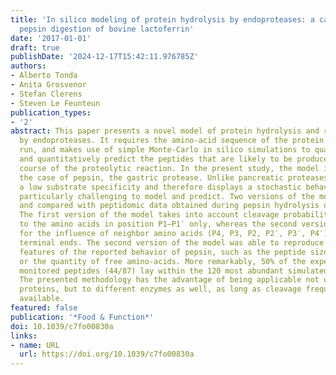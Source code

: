 ```yaml
---
title: 'In silico modeling of protein hydrolysis by endoproteases: a case study on
  pepsin digestion of bovine lactoferrin'
date: '2017-01-01'
draft: true
publishDate: '2024-12-17T15:42:11.976785Z'
authors:
- Alberto Tonda
- Anita Grosvenor
- Stefan Clerens
- Steven Le Feunteun
publication_types:
- '2'
abstract: This paper presents a novel model of protein hydrolysis and release of peptides
  by endoproteases. It requires the amino-acid sequence of the protein substrate to
  run, and makes use of simple Monte-Carlo in silico simulations to qualitatively
  and quantitatively predict the peptides that are likely to be produced during the
  course of the proteolytic reaction. In the present study, the model is applied to
  the case of pepsin, the gastric protease. Unlike pancreatic proteases, pepsin has
  a low substrate specificity and therefore displays a stochastic behavior that is
  particularly challenging to model and predict. Two versions of the model are studied
  and compared with peptidomic data obtained during pepsin hydrolysis of bovine lactoferrin.
  The first version of the model takes into account cleavage probabilities according
  to the amino acids in position P1–P1′ only, whereas the second version also accounts
  for the influence of neighbor amino acids (P4, P3, P2, P2′, P3′, P4′) and peptide
  terminal ends. The second version of the model was able to reproduce many real-world
  features of the reported behavior of pepsin, such as the peptide size distribution,
  or the quantity of free amino-acids. More remarkably, 50% of the experimentally
  monitored peptides (44/87) lay within the 120 most abundant simulated peptides.
  The presented methodology has the advantage of being applicable not only to different
  proteins, but to different enzymes as well, as long as cleavage frequency data are
  available.
featured: false
publication: '*Food & Function*'
doi: 10.1039/c7fo00830a
links:
- name: URL
  url: https://doi.org/10.1039/c7fo00830a
---
```


